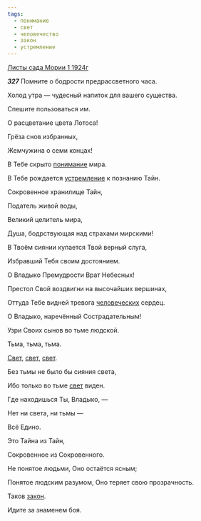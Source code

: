 ```yaml
---
tags:
  - понимание
  - свет
  - человечество
  - закон
  - устремление
---
```


[Листы сада Мории 1 1924г](https://127.0.0.1:4002/agni/1924)

___327___
Помните о бодрости предрассветного часа.   

Холод утра — чудесный напиток для вашего существа.   

Спешите пользоваться им.   

О расцветание цвета Лотоса!   

Грёза снов избранных,   

Жемчужина о семи концах!   

В Тебе скрыто [понимание](../../../tags/#понимание) мира.   

В Тебе рождается [устремление](../../../tags/#устремление) к познанию Тайн.   

Сокровенное хранилище Тайн,   

Податель живой воды,   

Великий целитель мира,   

Душа, бодрствующая над страхами мирскими!   

В Твоём сиянии купается Твой верный слуга,   

Избравший Тебя своим достоянием.   

О Владыко Премудрости Врат Небесных!   

Престол Свой воздвигни на высочайших вершинах,   

Оттуда Тебе видней тревога [человеческих](../../../tags/#человечество) сердец.   

О Владыко, наречённый Сострадательным!   

Узри Своих сынов во тьме людской.   

Тьма, тьма, тьма.   

[Свет](../../../tags/#свет), [свет](../../../tags/#свет), [свет](../../../tags/#свет).   

Без тьмы не было бы сияния света,   

Ибо только во тьме [свет](../../../tags/#свет) виден.   

Где находишься Ты, Владыко, —    

Нет ни света, ни тьмы —    

Всё Едино.   

Это Тайна из Тайн,    

Сокровенное из Сокровенного.   

Не понятое людьми, Оно остаётся ясным;   

Понятое людским разумом, Оно теряет свою прозрачность.   

Таков [закон](../../../tags/#закон).   

Идите за знаменем боя.   

